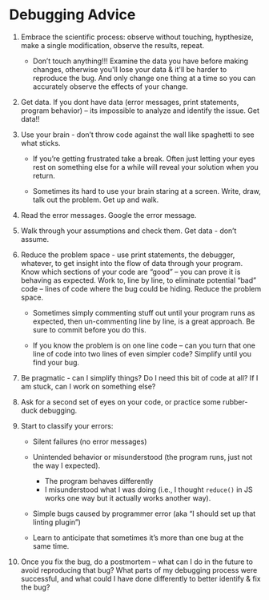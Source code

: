 # Debugging Advice

1. Embrace the scientific process: observe without touching, hypthesize, make a single modification, observe the results, repeat.

   - Don’t touch anything!!! Examine the data you have before making changes, otherwise you'll lose your data & it'll be harder to reproduce the bug. And only change one thing at a time so you can accurately observe the effects of your change. 

2. Get data. If you dont have data (error messages, print statements, program behavior) – its impossible to analyze and identify the issue. Get data!!

3. Use your brain - don’t throw code against the wall like spaghetti to see what sticks.

   - If you’re getting frustrated take a break. Often just letting your eyes rest on something else for a while will reveal your solution when you return.

   - Sometimes its hard to use your brain staring at a screen. Write, draw, talk out the problem. Get up and walk.

4. Read the error messages. Google the error message.

5. Walk through your assumptions and check them. Get data - don’t assume. 

6. Reduce the problem space - use print statements, the debugger, whatever, to get insight into the flow of data through your program. Know which sections of your code are “good” – you can prove it is behaving as expected. Work to, line by line, to eliminate potential “bad” code – lines of code where the bug could be hiding. Reduce the problem space.

   - Sometimes simply commenting stuff out until your program runs as expected, then un-commenting line by line, is a great approach. Be sure to commit before you do this. 

   - If you know the problem is on one line code – can you turn that one line of code into two lines of even simpler code? Simplify until you find your bug. 

7. Be pragmatic - can I simplify things? Do I need this bit of code at all? If I am stuck, can I work on something else?

8. Ask for a second set of eyes on your code, or practice some rubber-duck debugging.

9. Start to classify your errors:
    - Silent failures (no error messages)

    - Unintended behavior or misunderstood (the program runs, just not the way I expected). 
        - The program behaves differently
        - I misunderstood what I was doing (i.e., I thought `reduce()` in JS works one way but it actually works another way).

    - Simple bugs caused by programmer error (aka “I should set up that linting plugin”)



   - Learn to anticipate that sometimes it’s more than one bug at the same time. 

10. Once you fix the bug, do a postmortem – what can I do in the future to avoid reproducing that bug? What parts of my debugging process were successful, and what could I have done differently to better identify & fix the bug?